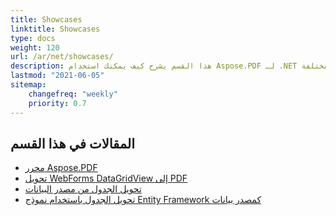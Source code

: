 ```yaml
---
title: Showcases
linktitle: Showcases
type: docs
weight: 120
url: /ar/net/showcases/
description: هذا القسم يشرح كيف يمكنك استخدام Aspose.PDF لـ .NET مع أمثلة عرض مختلفة.
lastmod: "2021-06-05"
sitemap:
    changefreq: "weekly"
    priority: 0.7
---
```


## المقالات في هذا القسم

- [محرر Aspose.PDF](/pdf/ar/net/aspose-pdf-editor/)
- [تحويل WebForms DataGridView إلى PDF](/pdf/ar/net/render-webforms-datagridview-to-pdf/)
- [تحويل الجدول من مصدر البيانات](/pdf/ar/net/render-table-from-the-data-source/)
- [تحويل الجدول باستخدام نموذج Entity Framework كمصدر بيانات](/pdf/ar/net/render-table-using-entity-framework-model-as-data-source/)

